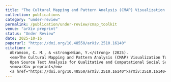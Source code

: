 ```yaml
---
title: "The Cultural Mapping and Pattern Analysis (CMAP) Visualization Toolkit: Open Source Text Analysis for Qualitative and Computational Social Science"
collection: publications
category: "under-review"
permalink: /publication/under-review/cmap_toolkit
venue: "arXiv preprint"
status: "Under Review"
date: 2025-10-16
paperurl: "https://doi.org/10.48550/arXiv.2510.16140"
citation: >
  Abramson, C. M., & <strong>Nian, Y.</strong> (2025).
  <em>The Cultural Mapping and Pattern Analysis (CMAP) Visualization Toolkit:
  Open Source Text Analysis for Qualitative and Computational Social Science.</em>
  <em>arXiv preprint</em>
  <a href="https://doi.org/10.48550/arXiv.2510.16140">arXiv:2510.16140</a>.
---
```

